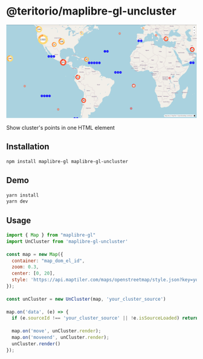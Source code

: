 # @teritorio/maplibre-gl-uncluster

![alt text](image.png)

Show cluster's points in one HTML element

## Installation

```bash
npm install maplibre-gl maplibre-gl-uncluster
```

## Demo

```bash
yarn install
yarn dev
```

## Usage

```js
import { Map } from "maplibre-gl"
import UnCluster from 'maplibre-gl-uncluster'

const map = new Map({
  container: "map_dom_el_id",
  zoom: 0.3,
  center: [0, 20],
  style: 'https://api.maptiler.com/maps/openstreetmap/style.json?key=your_api_key'
});

const unCluster = new UnCluster(map, 'your_cluster_source')

map.on('data', (e) => {
  if (e.sourceId !== 'your_cluster_source' || !e.isSourceLoaded) return;

  map.on('move', unCluster.render);
  map.on('moveend', unCluster.render);
  unCluster.render()
});
```